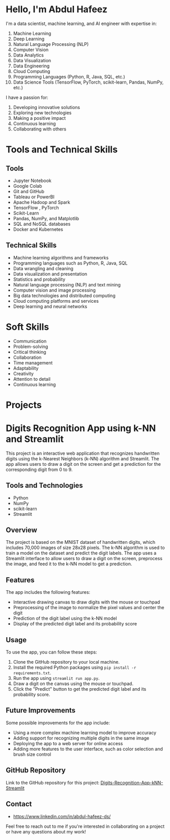 # Hello, I'm Abdul Hafeez

I'm a data scientist, machine learning, and AI engineer with expertise in: 

1. Machine Learning
2. Deep Learning
3. Natural Language Processing (NLP)
4. Computer Vision
5. Data Analytics
6. Data Visualization
7. Data Engineering
8. Cloud Computing
9. Programming Languages (Python, R, Java, SQL, etc.)
10. Data Science Tools (TensorFlow, PyTorch, scikit-learn, Pandas, NumPy, etc.)

I have a passion for: 

1. Developing innovative solutions
2. Exploring new technologies
3. Making a positive impact
4. Continuous learning
5. Collaborating with others

# Tools and Technical Skills

## Tools

- Jupyter Notebook
- Google Colab
- Git and GitHub
- Tableau or PowerBI
- Apache Hadoop and Spark
- TensorFlow , PyTorch
- Scikit-Learn
- Pandas, NumPy, and Matplotlib
- SQL and NoSQL databases
- Docker and Kubernetes

## Technical Skills

- Machine learning algorithms and frameworks
- Programming languages such as Python, R, Java, SQL
- Data wrangling and cleaning
- Data visualization and presentation
- Statistics and probability
- Natural language processing (NLP) and text mining
- Computer vision and image processing
- Big data technologies and distributed computing
- Cloud computing platforms and services
- Deep learning and neural networks

# Soft Skills

- Communication
- Problem-solving
- Critical thinking
- Collaboration
- Time management
- Adaptability
- Creativity
- Attention to detail
- Continuous learning

# Projects

# Digits Recognition App using k-NN and Streamlit

This project is an interactive web application that recognizes handwritten digits using the k-Nearest Neighbors (k-NN) algorithm and Streamlit. The app allows users to draw a digit on the screen and get a prediction for the corresponding digit from 0 to 9.

## Tools and Technologies

- Python
- NumPy
- scikit-learn
- Streamlit

## Overview

The project is based on the MNIST dataset of handwritten digits, which includes 70,000 images of size 28x28 pixels. The k-NN algorithm is used to train a model on the dataset and predict the digit labels. The app uses a Streamlit interface to allow users to draw a digit on the screen, preprocess the image, and feed it to the k-NN model to get a prediction.

## Features

The app includes the following features:

- Interactive drawing canvas to draw digits with the mouse or touchpad
- Preprocessing of the image to normalize the pixel values and center the digit
- Prediction of the digit label using the k-NN model
- Display of the predicted digit label and its probability score

## Usage

To use the app, you can follow these steps:

1. Clone the GitHub repository to your local machine.
2. Install the required Python packages using `pip install -r requirements.txt`.
3. Run the app using `streamlit run app.py`.
4. Draw a digit on the canvas using the mouse or touchpad.
5. Click the "Predict" button to get the predicted digit label and its probability score.

## Future Improvements

Some possible improvements for the app include:

- Using a more complex machine learning model to improve accuracy
- Adding support for recognizing multiple digits in the same image
- Deploying the app to a web server for online access
- Adding more features to the user interface, such as color selection and brush size control

## GitHub Repository

Link to the GitHub repository for this project: [Digits-Recognition-App-kNN-Streamlit](https://github.com/actuaryhafeez/handwritten-digits-classification.git)

## Contact

- https://www.linkedin.com/in/abdul-hafeez-ds/


Feel free to reach out to me if you're interested in collaborating on a project or have any questions about my work!
